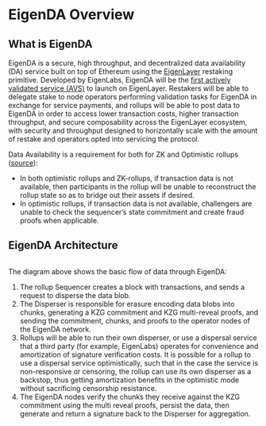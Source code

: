 # EigenDA Overview

## What is EigenDA

EigenDA is a secure, high throughput, and decentralized data availability (DA) service built on top of Ethereum using the [EigenLayer](https://www.blog.eigenlayer.xyz/intro-to-eigenda-hyperscale-data-availability-for-rollups/eigenlayer.xyz) restaking primitive. Developed by EigenLabs, EigenDA will be the [first actively validated service (AVS)](https://www.blog.eigenlayer.xyz/twelve-early-projects-building-on-eigenlayer/) to launch on EigenLayer. Restakers will be able to delegate stake to node operators performing validation tasks for EigenDA in exchange for service payments, and rollups will be able to post data to EigenDA in order to access lower transaction costs, higher transaction throughput, and secure composability across the EigenLayer ecosystem, with security and throughput designed to horizontally scale with the amount of restake and operators opted into servicing the protocol.

Data Availability is a requirement for both for ZK and Optimistic rollups ([source](http://datalayr-docs.s3-website-us-east-1.amazonaws.com/build/rollups/)):

* In both optimistic rollups and ZK-rollups, if transaction data is not available, then participants in the rollup will be unable to reconstruct the rollup state so as to bridge out their assets if desired.
* In optimistic rollups, if transaction data is not available, challengers are unable to check the sequencer’s state commitment and create fraud proofs when applicable.

## EigenDA Architecture

<figure><img src="../.gitbook/assets/image (3).png" alt=""/><figcaption></figcaption></figure>

The diagram above shows the basic flow of data through EigenDA:

1. The rollup Sequencer creates a block with transactions, and sends a request to disperse the data blob.
2. The Disperser is responsible for erasure encoding data blobs into chunks, generating a KZG commitment and KZG multi-reveal proofs, and sending the commitment, chunks, and proofs to the operator nodes of the EigenDA network.
3. Rollups will be able to run their own disperser, or use a dispersal service that a third party (for example, EigenLabs) operates for convenience and amortization of signature verification costs. It is possible for a rollup to use a dispersal service optimistically, such that in the case the service is non-responsive or censoring, the rollup can use its own disperser as a backstop, thus getting amortization benefits in the optimistic mode without sacrificing censorship resistance.
4. The EigenDA nodes verify the chunks they receive against the KZG commitment using the multi reveal proofs, persist the data, then generate and return a signature back to the Disperser for aggregation.

